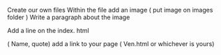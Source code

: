  Create our own files 
 Within the file add an image ( put image on images folder )
 Write a paragraph about the image 


 Add a line on the index. html  

( Name, quote)
 add a link to your page ( Ven.html or whichever is yours)